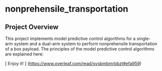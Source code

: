 # nonprehensile_transportation

## Project Overview

This project implements model predictive control algorithms for a single-arm system and a dual-arm system to perform nonprehensile transportation of a box payload. The principles of the model predictive control algorithms are explained here:

[ Enjoy it! ] (https://www.overleaf.com/read/svsbmbmrbbzt#efa959)

